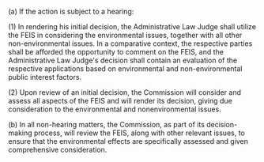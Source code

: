 (a) If the action is subject to a hearing:

(1) In rendering his initial decision, the Administrative Law Judge shall utilize the FEIS in considering the environmental issues, together with all other non-environmental issues. In a comparative context, the respective parties shall be afforded the opportunity to comment on the FEIS, and the Administrative Law Judge's decision shall contain an evaluation of the respective applications based on environmental and non-environmental public interest factors.

(2) Upon review of an initial decision, the Commission will consider and assess all aspects of the FEIS and will render its decision, giving due consideration to the environmental and nonenvironmental issues.

(b) In all non-hearing matters, the Commission, as part of its decision-making process, will review the FEIS, along with other relevant issues, to ensure that the environmental effects are specifically assessed and given comprehensive consideration.

